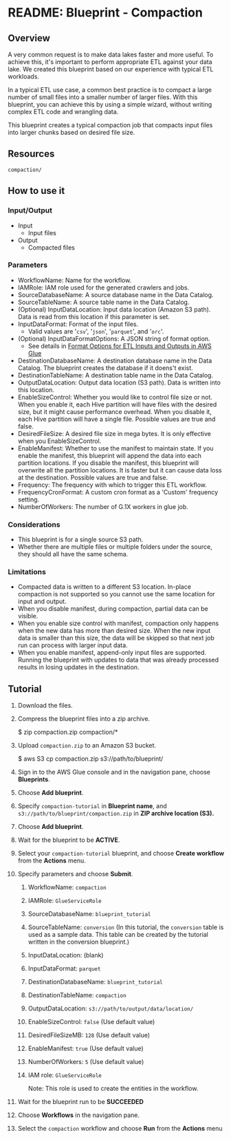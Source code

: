 # README: Blueprint - Compaction
 
## Overview

A very common request is to make data lakes faster and more useful. 
To achieve this, it's important to perform appropriate ETL against your data lake. 
We created this blueprint based on our experience with typical ETL workloads.

In a typical ETL use case, a common best practice is to compact a large number of small files into a smaller number of larger files.
With this blueprint, you can achieve this by using a simple wizard, without writing complex ETL code and wrangling data.

This blueprint creates a typical compaction job that compacts input files into larger chunks based on desired file size. 


## Resources

```
compaction/
```

## How to use it

### Input/Output

* Input
    * Input files
* Output
    * Compacted files

### Parameters

* WorkflowName: Name for the workflow.
* IAMRole: IAM role used for the generated crawlers and jobs.
* SourceDatabaseName: A source database name in the Data Catalog.
* SourceTableName: A source table name in the Data Catalog.
* (Optional) InputDataLocation: Input data location (Amazon S3 path). Data is read from this location if this parameter is set.
* InputDataFormat: Format of the input files. 
    * Valid values are '`csv`', '`json`', '`parquet`', and '`orc`'.
* (Optional) InputDataFormatOptions: A JSON string of format option.
    * See details in [Format Options for ETL Inputs and Outputs in AWS Glue](https://docs.aws.amazon.com/glue/latest/dg/aws-glue-programming-etl-format.html)
* DestinationDatabaseName: A destination database name in the Data Catalog. The blueprint creates the database if it doens't exist.
* DestinationTableName: A destination table name in the Data Catalog.
* OutputDataLocation: Output data location (S3 path). Data is written into this location.
* EnableSizeControl: Whether you would like to control file size or not. When you enable it, each Hive partition will have files with the desired size, but it might cause performance overhead. When you disable it, each Hive partition will have a single file. Possible values are true and false.
* DesiredFileSize: A desired file size in mega bytes. It is only effective when you EnableSizeControl.
* EnableManifest: Whether to use the manifest to maintain state. If you enable the manifest, this blueprint will append the data into each partition locations. If you disable the manifest, this blueprint will overwrite all the partition locations. It is faster but it can cause data loss at the destination. Possible values are true and false.
* Frequency: The frequency with which to trigger this ETL workflow. 
* FrequencyCronFormat: A custom cron format as a 'Custom' frequency setting. 
* NumberOfWorkers: The number of G.1X workers in glue job.

### Considerations

* This blueprint is for a single source S3 path.
* Whether there are multiple files or multiple folders under the source, they should all have the same schema.

### Limitations

* Compacted data is written to a different S3 location. In-place compaction is not supported so you cannot use the same location for input and output.
* When you disable manifest, during compaction, partial data can be visible.
* When you enable size control with manifest, compaction only happens when the new data has more than desired size. When the new input data is smaller than this size, the data will be skipped so that next job run can process with larger input data.
* When you enable manifest, append-only input files are supported. Running the blueprint with updates to data that was already processed results in losing updates in the destination.

## Tutorial

1. Download the files.
2. Compress the blueprint files into a zip archive.
    
    $ zip compaction.zip compaction/*
3. Upload `compaction.zip` to an Amazon S3 bucket.
    
    $ aws S3 cp compaction.zip s3://path/to/blueprint/
4. Sign in to the AWS Glue console and in the navigation pane, choose **Blueprints**.
5. Choose **Add blueprint**.
6. Specify `compaction-tutorial` in **Blueprint name**, and `s3://path/to/blueprint/compaction.zip` in **ZIP archive location (S3).**
7. Choose **Add blueprint**.
8. Wait for the blueprint to be **ACTIVE**.
9. Select your `compaction-tutorial` blueprint, and choose **Create workflow** from the **Actions** menu.
10. Specify parameters and choose **Submit**.
    1. WorkflowName: `compaction`
    2. IAMRole: `GlueServiceRole`
    3. SourceDatabaseName: `blueprint_tutorial`
    4. SourceTableName: `conversion` (In this tutorial, the `conversion` table is used as a sample data. This table can be created by the tutorial written in the conversion blueprint.)
    5. InputDataLocation: (blank)
    6. InputDataFormat: `parquet`
    7. DestinationDatabaseName: `blueprint_tutorial`
    8. DestinationTableName: `compaction`
    9. OutputDataLocation: `s3://path/to/output/data/location/`
    10. EnableSizeControl: `false` (Use default value)
    11. DesiredFileSizeMB: `128`  (Use default value)
    12. EnableManifest: `true` (Use default value)
    13. NumberOfWorkers: `5` (Use default value)
    14. IAM role: `GlueServiceRole`
        
        Note: This role is used to create the entities in the workflow.
11. Wait for the blueprint run to be **SUCCEEDED**
12. Choose **Workflows** in the navigation pane.
13. Select the `compaction` workflow and choose **Run** from the **Actions** menu